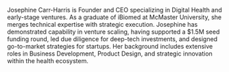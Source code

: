 Josephine Carr-Harris is Founder and CEO specializing in Digital Health and early-stage ventures. As a graduate of iBiomed at McMaster University, she merges technical expertise with strategic execution. Josephine has demonstrated capability in venture scaling, having supported a $1.5M seed funding round, led due diligence for deep-tech investments, and designed go-to-market strategies for startups. Her background includes extensive roles in Business Development, Product Design, and strategic innovation within the health ecosystem.